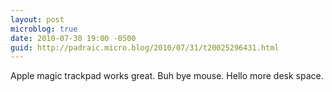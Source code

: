```yaml
---
layout: post
microblog: true
date: 2010-07-30 19:00 -0500
guid: http://padraic.micro.blog/2010/07/31/t20025296431.html
---
```

Apple magic trackpad works great. Buh bye mouse. Hello more desk space.
